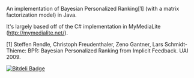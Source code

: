 An implementation of Bayesian Personalized Ranking[1] (with a matrix factorization model) in Java.

It's largely based off of the C# implementation in MyMediaLite (http://mymedialite.net/).

[1] Steffen Rendle, Christoph Freudenthaler, Zeno Gantner, Lars Schmidt-Thieme: 
       BPR: Bayesian Personalized Ranking from Implicit Feedback. UAI 2009.

[![Bitdeli Badge](https://d2weczhvl823v0.cloudfront.net/echo8/bprmf/trend.png)](https://bitdeli.com/free "Bitdeli Badge")

